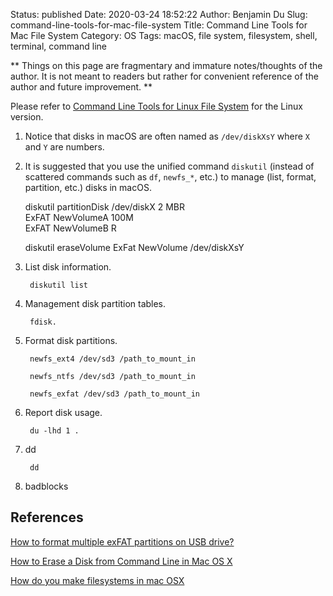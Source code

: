 Status: published
Date: 2020-03-24 18:52:22
Author: Benjamin Du
Slug: command-line-tools-for-mac-file-system
Title: Command Line Tools for Mac File System
Category: OS
Tags: macOS, file system, filesystem, shell, terminal, command line

**
Things on this page are fragmentary and immature notes/thoughts of the author.
It is not meant to readers but rather for convenient reference of the author and future improvement.
**


Please refer to
[Command Line Tools for Linux File System](http://www.legendu.net/misc/blog/command-line-tools-for-linux-file-system/)
for the Linux version.


1. Notice that disks in macOS are often named as `/dev/diskXsY`
    where `X` and `Y` are numbers.

1. It is suggested that you use the unified command `diskutil` 
    (instead of scattered commands such as `df`, `newfs_*`, etc.)
    to manage (list, format, partition, etc.) disks in macOS.

    diskutil partitionDisk /dev/diskX 2 MBR \
        ExFAT NewVolumeA 100M \
        ExFAT NewVolumeB R

    diskutil eraseVolume ExFat NewVolume /dev/diskXsY


1. List disk information.

        diskutil list

2. Management disk partition tables.

        fdisk.

3. Format disk partitions.

        newfs_ext4 /dev/sd3 /path_to_mount_in

        newfs_ntfs /dev/sd3 /path_to_mount_in

        newfs_exfat /dev/sd3 /path_to_mount_in

4. Report disk usage.

        du -lhd 1 .

5. dd

        dd

6. badblocks

## References

[How to format multiple exFAT partitions on USB drive?](https://apple.stackexchange.com/questions/218818/how-to-format-multiple-exfat-partitions-on-usb-drive)

[How to Erase a Disk from Command Line in Mac OS X](https://osxdaily.com/2016/08/30/erase-disk-command-line-mac/)

[How do you make filesystems in mac OSX](https://unix.stackexchange.com/questions/271826/how-do-you-make-filesystems-in-mac-osx)
